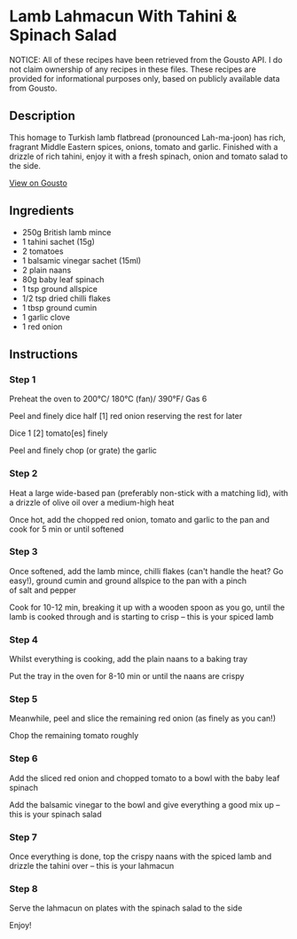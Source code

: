 # Lamb Lahmacun With Tahini & Spinach Salad

NOTICE: All of these recipes have been retrieved from the Gousto API. I do not claim ownership of any recipes in these files. These recipes are provided for informational purposes only, based on publicly available data from Gousto.

## Description

This homage to Turkish lamb flatbread (pronounced Lah-ma-joon) has rich, fragrant Middle Eastern spices, onions, tomato and garlic. Finished with a drizzle of rich tahini, enjoy it with a fresh spinach, onion and tomato salad to the side. 

[View on Gousto](https://www.gousto.co.uk/recipes/cookbook/lamb-lahmacun-with-tahini-spinach-salad)

## Ingredients

- 250g British lamb mince
- 1 tahini sachet (15g)
- 2 tomatoes
- 1 balsamic vinegar sachet (15ml)
- 2 plain naans
- 80g baby leaf spinach
- 1 tsp ground allspice
- 1/2 tsp dried chilli flakes
- 1 tbsp ground cumin
- 1 garlic clove
- 1 red onion

## Instructions


### Step 1

Preheat the oven to 200°C/ 180°C (fan)/ 390°F/ Gas 6


Peel and finely dice half <span class="text-danger">[1] </span>red onion reserving the rest for later


Dice 1 <span class="text-danger">[2]</span> tomato<span class="text-danger">[es]</span> finely


Peel and finely chop (or grate) the garlic


### Step 2

Heat a large wide-based pan (preferably non-stick with a matching <span class="text-highlight">lid),</span> with a drizzle of olive oil over a medium-high heat


Once hot, add the chopped red onion, tomato and garlic to the pan and cook for 5 min or until softened


### Step 3

Once softened, add the lamb mince, chilli flakes (can't handle the heat? Go easy!), ground cumin and ground allspice to the pan with a pinch of salt and pepper 


Cook for 10-12 min, breaking it up with a wooden spoon as you go, until the lamb is cooked through and is starting to crisp – this is your spiced lamb


### Step 4

Whilst everything is cooking, add the plain naans to a baking tray


Put the tray in the oven for 8-10 min or until the naans are crispy


### Step 5

Meanwhile, peel and slice the <span class="text-highlight">remaining</span> red onion (as finely as you can!)


Chop the remaining tomato roughly


### Step 6

Add the sliced red onion and chopped tomato to a bowl with the baby leaf spinach


Add the balsamic vinegar to the bowl and give everything a good mix up – this is your spinach salad


### Step 7

Once everything is done, top the crispy naans with the spiced lamb and drizzle the tahini over – this is your lahmacun

### Step 8

Serve the lahmacun on plates with the spinach salad to the side


Enjoy!

